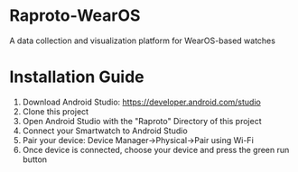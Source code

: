 # Raproto-WearOS
A data collection and visualization platform for WearOS-based watches

# Installation Guide
1. Download Android Studio: https://developer.android.com/studio
2. Clone this project
3. Open Android Studio with the "Raproto" Directory of this project
4. Connect your Smartwatch to Android Studio
5. Pair your device: Device Manager->Physical->Pair using Wi-Fi
6. Once device is connected, choose your device and press the green run button

